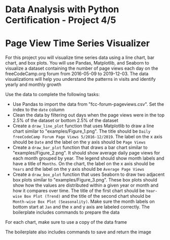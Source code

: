 # Data Analysis with Python Certification - Project 4/5
# Page View Time Series Visualizer

For this project you will visualize time series data using a line chart, bar chart, and box plots. You will use Pandas, Matplotlib, and Seaborn to visualize a dataset containing the number of page views each day on the freeCodeCamp.org forum from 2016-05-09 to 2019-12-03. The data visualizations will help you understand the patterns in visits and identify yearly and monthly growth

Use the data to complete the following tasks:
- Use Pandas to import the data from "fcc-forum-pageviews.csv". Set the index to the `date` column
- Clean the data by filtering out days when the page views were in the top 2.5% of the dataset or bottom 2.5% of the dataset
- Create a `draw_line_plot` function that uses Matplotlib to draw a line chart similar to "examples/Figure_1.png". The title should be `Daily freeCodeCamp Forum Page Views 5/2016-12/2019`. The label on the x axis should be `Date` and the label on the y axis should be `Page Views`
- Create a `draw_bar_plot` function that draws a bar chart similar to "examples/Figure_2.png". It should show average daily page views for each month grouped by year. The legend should show month labels and have a title of `Months`. On the chart, the label on the x axis should be `Years` and the label on the y axis should be `Average Page Views`
- Create a `draw_box_plot` function that uses Seaborn to draw two adjacent box plots similar to "examples/Figure_3.png". These box plots should show how the values are distributed within a given year or month and how it compares over time. The title of the first chart should be `Year-wise Box Plot (Trend)` and the title of the second chart should be `Month-wise Box Plot (Seasonality)`. Make sure the month labels on bottom start at `Jan` and the x and y axis are labeled correctly. The boilerplate includes commands to prepare the data

For each chart, make sure to use a copy of the data frame

The boilerplate also includes commands to save and return the image